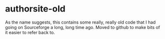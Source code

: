 # authorsite-old

As the name suggests, this contains some really, really old code that I had going on Sourceforge a long, long time ago. Moved to github to make bits of it easier to refer back to.
